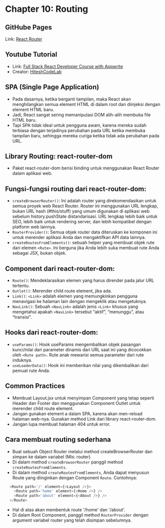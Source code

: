 # Chapter 10: Routing

## GitHube Pages
Link: [React Router](https://fatahpratam.github.io/tutorial-react-router/)

## Youtube Tutorial
- Link: [Full Stack React Developer Course with Appwrite](https://www.youtube.com/watch?v=Bvwq_S0n2pk)
- Creator: [HiteshCodeLab](https://www.youtube.com/@HiteshCodeLab)

## SPA (Single Page Application)
- Pada dasarnya, ketika berganti tampilan, maka React akan menghilangkan semua element HTML di dalam root dan diinjeksi dengan element HTML baru.
- Jadi, React sangat sering memanipulasi DOM alih-alih membuka file HTML baru.
- Tapi SPA tidak ideal untuk pengguna awam, karena mereka sudah terbiasa dengan terjadinya perubahan pada URL ketika membuka tampilan baru, sehingga mereka curiga ketika tidak ada perubahan pada URL.

## Library Routing: react-router-dom
- Paket react-router-dom berisi binding untuk menggunakan React Router dalam aplikasi web. 

## Fungsi-fungsi routing dari react-router-dom:
- `createBrowserRouter()`: Ini adalah router yang direkomendasikan untuk semua proyek web React Router. Router ini menggunakan URL lengkap, bukan URL hash (#this/stuff) yang umum digunakan di aplikasi web sebelum history.pushState distandarisasi. URL lengkap lebih baik untuk SEO, lebih baik untuk rendering server, dan lebih kompatibel dengan platform web lainnya.
- `RouterProvider()`: Semua objek router data diteruskan ke komponen ini untuk merender aplikasi Anda dan mengaktifkan API data lainnya.
- `createRoutesFromElements()`: sebuah helper yang membuat objek rute dari elemen `<Rute>`. Ini berguna jika Anda lebih suka membuat rute Anda sebagai JSX, bukan objek.

## Component dari react-router-dom:
- `Route()`: Mendeklarasikan elemen yang harus dirender pada jalur URL tertentu.
- `Outlet()`: Merender child route element, jika ada.
- `Link()`:  `<Link>` adalah elemen yang memungkinkan pengguna menavigasi ke halaman lain dengan mengeklik atau mengetuknya. 
- `NavLink()`: Sebuah `<NavLink>` adalah jenis `<Link>` khusus yang mengetahui apakah `<NavLink>` tersebut “aktif”, “menunggu”, atau “transisi”.

## Hooks dari react-router-dom:
- `useParams()`: Hook useParams mengembalikan objek pasangan kunci/nilai dari parameter dinamis dari URL saat ini yang dicocokkan oleh `<Rute path>`. Rute anak mewarisi semua parameter dari rute induknya.
- `useLoaderData()`: Hook ini memberikan nilai yang dikembalikan dari pemuat rute Anda.

## Common Practices
- Membuat Layout.jsx untuk menyimpan Component yang tetap seperti Header dan Footer dan menggunakan Component Outlet untuk merender child route element.
- Jangan gunakan element a dalam SPA, karena akan men-reload halaman web-nya. Gunakan method Link dari library react-router-dom.
- Jangan lupa membuat halaman 404 untuk error.

## Cara membuat routing sederhana
- Buat sebuah Object Router melalui method createBrowserRouter dan simpan ke dalam variabel (Mis: router).
- Di dalam method `createBrowserRouter` panggil method `createRoutesFromElements`.
- Di dalam method `createRoutesFromElements`, Anda dapat menyusun Route yang diinginkan dengan Component `Route`. Contohnya:
```js
  <Route path='/' element={<Layout />}>
    <Route path='home' element={<Home />} />
    <Route path='about' element={<About />} /> 
  </Route>
```
- Hal di atas akan membentuk route '/home' dan '/about'.
- Di dalam Root Component, panggil method `RouterProvider` dengan argument variabel router yang telah disimpan sebelumnya.